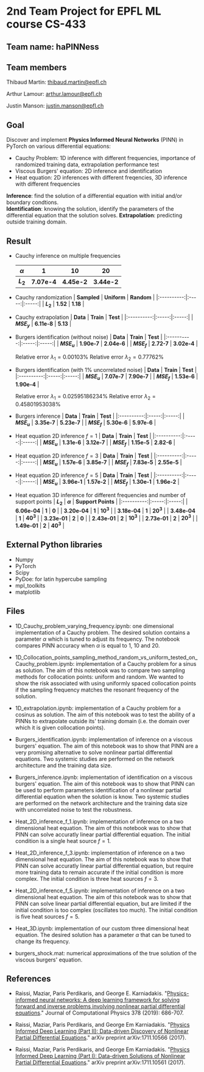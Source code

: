 # 2nd Team Project for EPFL ML course CS-433
## Team name: **haPINNess**
## Team members

Thibaud Martin: thibaud.martin@epfl.ch

Arthur Lamour: arthur.lamour@epfl.ch

Justin Manson: justin.manson@epfl.ch

## Goal
Discover and implement **Physics Informed Neural Networks** (PINN) in PyTorch on various differential equations:
- Cauchy Problem: 1D inference with different frequencies, importance of randomized training data, extrapolation performance test
- Viscous Burgers' equation: 2D inference and identification
- Heat equation: 2D inferences with different freqencies, 3D inference with different frequencies

**Inference**: find the solution of a differential equation with initial and/or boundary condtions. <br>
**Identification**: knowing the solution, identify the parameters of the differential equation that the solution solves. 
**Extrapolation**: predicting outside training domain.

## Result
* Cauchy inference on multiple frequencies 
    
    | **$\alpha$** | **1** | **10** | **20** |
    |:----------:|:-----:|:-----:|:-----:|
    | **$L_2$**    | **7.07e-4** |  **4.45e-2** | **3.44e-2** |

* Cauchy randomization
    | **Sampled** | **Uniform** | **Random** | 
    |:----------:|:-----:|:-----:|
    | **$L_2$**    | **1.52** |  **1.18** |

* Cauchy extrapolation
    | **Data** | **Train** | **Test** | 
    |:----------:|:-----:|:-----:|
    | **$MSE_y$**    | **6.11e-8** |  **5.13** |

* Burgers identification (without noise)
    | **Data** | **Train** | **Test** | 
    |:----------:|:-----:|:-----:|
    | **$MSE_u$**    | **1.90e-7** |  **2.04e-6** |
    | **$MSE_f$**    | **2.72-7** |  **3.02e-4** |


    Relative error $\lambda_1 = 0.00103$%
    Relative error $\lambda_2 = 0.77762$%



* Burgers identification (with 1% uncorrelated noise)
    | **Data** | **Train** | **Test** | 
    |:----------:|:-----:|:-----:|
    | **$MSE_u$**    | **7.07e-7** |  **7.90e-7** |
    | **$MSE_f$**    | **1.53e-6** |  **1.90e-4** |


    Relative error $\lambda_1 = 0.02595186234$%
    Relative error $\lambda_2 = 0.45801953038$%

* Burgers inference
    | **Data** | **Train** | **Test** | 
    |:----------:|:-----:|:-----:|
    | **$MSE_u$**    | **3.35e-7** |  **5.23e-7** |
    | **$MSE_f$**    | **5.30e-6** |  **5.97e-6** |

* Heat equation 2D inference $f=1$
    | **Data** | **Train** | **Test** | 
    |:----------:|:-----:|:-----:|
    | **$MSE_u$**    | **1.31e-6** |  **3.12e-7** |
    | **$MSE_f$**    | **1.15e-5** |  **2.82-6** |

* Heat equation 2D inference $f=3$
    | **Data** | **Train** | **Test** | 
    |:----------:|:-----:|:-----:|
    | **$MSE_u$**    | **1.57e-6** |  **3.85e-7** |
    | **$MSE_f$**    | **7.83e-5** |  **2.55e-5** |

* Heat equation 2D inference $f=5$
    | **Data** | **Train** | **Test** | 
    |:----------:|:-----:|:-----:|
    | **$MSE_u$**    | **3.96e-1** |  **1.57e-2** |
    | **$MSE_f$**    | **1.30e-1** |  **1.96e-2** |

* Heat equation 3D inference for different frequencies and number of support points
    | **$L_2$**  | **$\alpha$** | **Support Points** | 
    |:----------:|:-----:|:-----:|
    | **6.06e-04** | **1** |  **0** |
    | **3.20e-04** | **1** |  **$10^3$** |
    | **3.18e-04** | **1** |  **$20^3$** |
    | **3.48e-04** | **1** |  **$40^3$** |
    | **3.23e-01** | **2** |  **0** |
    | **2.43e-01** | **2** |  **$10^3$** |
    | **2.73e-01** | **2** |  **$20^3$** |
    | **1.49e-01** | **2** |  **$40^3$** |


## External Python libraries
- Numpy
- PyTorch
- Scipy
- PyDoe: for latin hypercube sampling
- mpl_toolkits
- matplotlib

## Files
- 1D_Cauchy_problem_varying_frequency.ipynb: one dimensional implementation of a Cauchy problem. The desired solution contains a parameter $\alpha$ which is tuned to adjust its frequency. The notebook compares PINN accuracy when $\alpha$ is equal to 1, 10 and 20.


- 1D_Collocation_points_sampling_method_random_vs_uniform_tested_on_Cauchy_problem.ipynb: implementation of a Cauchy problem for a sinus as solution. The aim of this notebook was to compare two sampling methods for collocation points: uniform and random. We wanted to show the risk associated with using uniformly spaced collocation points if the sampling frequency matches the resonant frequency of the solution.


- 1D_extrapolation.ipynb: implementation of a Cauchy problem for a cosinus as solution. The aim of this notebook was to test the ability of a PINNs to extrapolate outside its' training domain (i.e. the domain over which it is given collocation points).


- Burgers_identification.ipynb: implementation of inference on a viscous burgers' equation. The aim of this notebook was to show that PINN are a very promising alternative to solve nonlinear partial differential equations. Two systemic studies are performed on the network architecture and the training data size.


- Burgers_inference.ipynb: implementation of identification on a viscous burgers' equation. The aim of this notebook was to show that PINN can be used to perform parameters identification of a nonlinear partial differential equation when the solution is know. Two systemic studies are performed on the network architecture and the training data size with uncorrelated noise to test the robustness.


- Heat_2D_inference_f_1.ipynb: implementation of inference on a two dimensional heat equation. The aim of this notebook was to show that PINN can solve accuratly linear partial differential equation. The initial condition is a single heat source $f=1$.


- Heat_2D_inference_f_3.ipynb: implementation of inference on a two dimensional heat equation. The aim of this notebook was to show that PINN can solve accuratly linear partial differential equation, but require more training data to remain accurate if the initial condition is more complex. The initial condition is three heat sources $f=3$.


- Heat_2D_inference_f_5.ipynb: implementation of inference on a two dimensional heat equation. The aim of this notebook was to show that PINN can solve linear partial differential equation, but are limited if the initial condition is too complex (oscillates too much). The initial condition is five heat sources $f=5$.


- Heat_3D.ipynb: implementation of our custom three dimensional heat equation. The desired solution has a parameter $\alpha$ that can be tuned to change its frequency. 


- burgers_shock.mat: numerical approximations of the true solution of the viscous burgers' equation.

## References
- Raissi, Maziar, Paris Perdikaris, and George E. Karniadakis. "[Physics-informed neural networks: A deep learning framework for solving forward and inverse problems involving nonlinear partial differential equations](https://www.sciencedirect.com/science/article/pii/S0021999118307125)." Journal of Computational Physics 378 (2019): 686-707.

- Raissi, Maziar, Paris Perdikaris, and George Em Karniadakis. "[Physics Informed Deep Learning (Part II): Data-driven Discovery of Nonlinear Partial Differential Equations](https://arxiv.org/abs/1711.10566)." arXiv preprint arXiv:1711.10566 (2017).

- Raissi, Maziar, Paris Perdikaris, and George Em Karniadakis. "[Physics Informed Deep Learning (Part I): Data-driven Solutions of Nonlinear Partial Differential Equations](https://arxiv.org/abs/1711.10561)." arXiv preprint arXiv:1711.10561 (2017).
